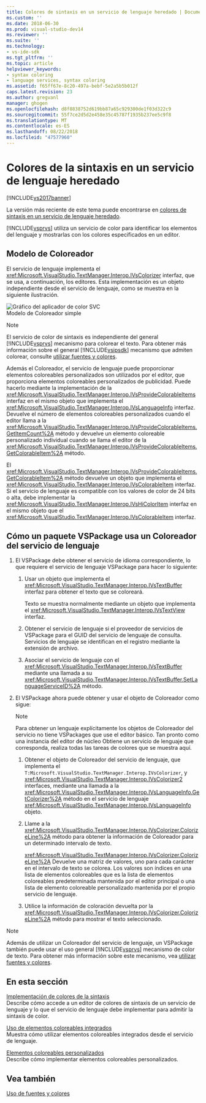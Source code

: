 ```yaml
---
title: Colores de sintaxis en un servicio de lenguaje heredado | Documentos de Microsoft
ms.custom: ''
ms.date: 2018-06-30
ms.prod: visual-studio-dev14
ms.reviewer: ''
ms.suite: ''
ms.technology:
- vs-ide-sdk
ms.tgt_pltfrm: ''
ms.topic: article
helpviewer_keywords:
- syntax coloring
- language services, syntax coloring
ms.assetid: f65ff67e-8c20-497a-bebf-5e2a5b5b012f
caps.latest.revision: 23
ms.author: gregvanl
manager: ghogen
ms.openlocfilehash: d8f8838752d619bb87a65c929300de1f03d322c9
ms.sourcegitcommit: 55f7ce2d5d2e458e35c45787f1935b237ee5c9f8
ms.translationtype: MT
ms.contentlocale: es-ES
ms.lasthandoff: 08/22/2018
ms.locfileid: "47577960"
---
```

# <a name="syntax-coloring-in-a-legacy-language-service"></a>Colores de la sintaxis en un servicio de lenguaje heredado
[!INCLUDE[vs2017banner](../../includes/vs2017banner.md)]

La versión más reciente de este tema puede encontrarse en [colores de sintaxis en un servicio de lenguaje heredado](https://docs.microsoft.com/visualstudio/extensibility/internals/syntax-coloring-in-a-legacy-language-service).  
  
[!INCLUDE[vsprvs](../../includes/vsprvs-md.md)] utiliza un servicio de color para identificar los elementos del lenguaje y mostrarlas con los colores especificados en un editor.  
  
## <a name="colorizer-model"></a>Modelo de Coloreador  
 El servicio de lenguaje implementa el <xref:Microsoft.VisualStudio.TextManager.Interop.IVsColorizer> interfaz, que se usa, a continuación, los editores. Esta implementación es un objeto independiente desde el servicio de lenguaje, como se muestra en la siguiente ilustración.  
  
 ![Gráfico del aplicador de color SVC](../../extensibility/internals/media/figlgsvccolorizer.gif "FigLgSvcColorizer")  
Modelo de Coloreador simple  
  
> [!NOTE]
>  El servicio de color de sintaxis es independiente del general [!INCLUDE[vsprvs](../../includes/vsprvs-md.md)] mecanismo para colorear el texto. Para obtener más información sobre el general [!INCLUDE[vsipsdk](../../includes/vsipsdk-md.md)] mecanismo que admiten colorear, consulte [utilizar fuentes y colores](../../extensibility/using-fonts-and-colors.md).  
  
 Además el Coloreador, el servicio de lenguaje puede proporcionar elementos coloreables personalizados son utilizados por el editor, que proporciona elementos coloreables personalizados de publicidad. Puede hacerlo mediante la implementación de la <xref:Microsoft.VisualStudio.TextManager.Interop.IVsProvideColorableItems> interfaz en el mismo objeto que implementa el <xref:Microsoft.VisualStudio.TextManager.Interop.IVsLanguageInfo> interfaz. Devuelve el número de elementos coloreables personalizados cuando el editor llama a la <xref:Microsoft.VisualStudio.TextManager.Interop.IVsProvideColorableItems.GetItemCount%2A> método y devuelve un elemento coloreable personalizado individual cuando se llama el editor de la <xref:Microsoft.VisualStudio.TextManager.Interop.IVsProvideColorableItems.GetColorableItem%2A> método.  
  
 El <xref:Microsoft.VisualStudio.TextManager.Interop.IVsProvideColorableItems.GetColorableItem%2A> método devuelve un objeto que implementa el <xref:Microsoft.VisualStudio.TextManager.Interop.IVsColorableItem> interfaz. Si el servicio de lenguaje es compatible con los valores de color de 24 bits o alta, debe implementar la <xref:Microsoft.VisualStudio.TextManager.Interop.IVsHiColorItem> interfaz en el mismo objeto que el <xref:Microsoft.VisualStudio.TextManager.Interop.IVsColorableItem> interfaz.  
  
## <a name="how-a-vspackage-uses-a-language-service-colorizer"></a>Cómo un paquete VSPackage usa un Coloreador del servicio de lenguaje  
  
1.  El VSPackage debe obtener el servicio de idioma correspondiente, lo que requiere el servicio de lenguaje VSPackage para hacer lo siguiente:  
  
    1.  Usar un objeto que implementa el <xref:Microsoft.VisualStudio.TextManager.Interop.IVsTextBuffer> interfaz para obtener el texto que se coloreará.  
  
         Texto se muestra normalmente mediante un objeto que implementa el <xref:Microsoft.VisualStudio.TextManager.Interop.IVsTextView> interfaz.  
  
    2.  Obtener el servicio de lenguaje si el proveedor de servicios de VSPackage para el GUID del servicio de lenguaje de consulta. Servicios de lenguaje se identifican en el registro mediante la extensión de archivo.  
  
    3.  Asociar el servicio de lenguaje con el <xref:Microsoft.VisualStudio.TextManager.Interop.IVsTextBuffer> mediante una llamada a su <xref:Microsoft.VisualStudio.TextManager.Interop.IVsTextBuffer.SetLanguageServiceID%2A> método.  
  
2.  El VSPackage ahora puede obtener y usar el objeto de Coloreador como sigue:  
  
    > [!NOTE]
    >  Para obtener un lenguaje explícitamente los objetos de Coloreador del servicio no tiene VSPackages que use el editor básico. Tan pronto como una instancia del editor de núcleo Obtiene un servicio de lenguaje que corresponda, realiza todas las tareas de colores que se muestra aquí.  
  
    1.  Obtener el objeto de Coloreador del servicio de lenguaje, que implementa el `T:Microsoft.VisualStudio.TextManager.Interop.IVsColorizer`, y <xref:Microsoft.VisualStudio.TextManager.Interop.IVsColorizer2> interfaces, mediante una llamada a la <xref:Microsoft.VisualStudio.TextManager.Interop.IVsLanguageInfo.GetColorizer%2A> método en el servicio de lenguaje <xref:Microsoft.VisualStudio.TextManager.Interop.IVsLanguageInfo> objeto.  
  
    2.  Llame a la <xref:Microsoft.VisualStudio.TextManager.Interop.IVsColorizer.ColorizeLine%2A> método para obtener la información de Coloreador para un determinado intervalo de texto.  
  
         <xref:Microsoft.VisualStudio.TextManager.Interop.IVsColorizer.ColorizeLine%2A> Devuelve una matriz de valores, uno para cada carácter en el intervalo de texto se colorea. Los valores son índices en una lista de elementos coloreables que es la lista de elementos coloreables predeterminada mantenida por el editor principal o una lista de elemento coloreable personalizado mantenida por el propio servicio de lenguaje.  
  
    3.  Utilice la información de coloración devuelta por la <xref:Microsoft.VisualStudio.TextManager.Interop.IVsColorizer.ColorizeLine%2A> método para mostrar el texto seleccionado.  
  
> [!NOTE]
>  Además de utilizar un Coloreador del servicio de lenguaje, un VSPackage también puede usar el uso general [!INCLUDE[vsprvs](../../includes/vsprvs-md.md)] mecanismo de color de texto. Para obtener más información sobre este mecanismo, vea [utilizar fuentes y colores](../../extensibility/using-fonts-and-colors.md).  
  
## <a name="in-this-section"></a>En esta sección  
 [Implementación de colores de la sintaxis](../../extensibility/internals/implementing-syntax-coloring.md)  
 Describe cómo accede a un editor de colores de sintaxis de un servicio de lenguaje y lo que el servicio de lenguaje debe implementar para admitir la sintaxis de color.  
  
 [Uso de elementos coloreables integrados](../../extensibility/internals/how-to-use-built-in-colorable-items.md)  
 Muestra cómo utilizar elementos coloreables integrados desde el servicio de lenguaje.  
  
 [Elementos coloreables personalizados](../../extensibility/internals/custom-colorable-items.md)  
 Describe cómo implementar elementos coloreables personalizados.  
  
## <a name="see-also"></a>Vea también  
 [Uso de fuentes y colores](../../extensibility/using-fonts-and-colors.md)

